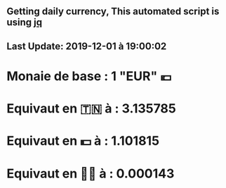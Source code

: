 ## Getting daily currency, This automated script is using [jq](https://stedolan.github.io/jq/)
## Last Update:  2019-12-01 à 19:00:02
 # Monaie de base : 1 "EUR" 💶 
 # Equivaut en 🇹🇳 à :  3.135785 
 # Equivaut en 💵 à : 1.101815
 # Equivaut en 🐱‍💻 à :  0.000143
